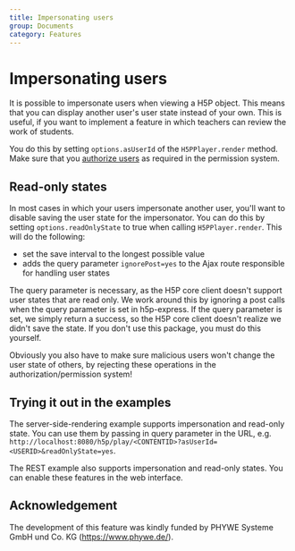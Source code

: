 ```yaml
---
title: Impersonating users
group: Documents
category: Features
---
```

# Impersonating users

It is possible to impersonate users when viewing a H5P object. This means that
you can display another user's user state instead of your own. This is useful,
if you want to implement a feature in which teachers can review the work of
students.

You do this by setting `options.asUserId` of the `H5PPlayer.render` method. Make
sure that you [authorize users](authorization.md) as required in the permission
system.

## Read-only states

In most cases in which your users impersonate another user, you'll want to
disable saving the user state for the impersonator. You can do this by setting
`options.readOnlyState` to true when calling `H5PPlayer.render`. This will do
the following:

-   set the save interval to the longest possible value
-   adds the query parameter `ignorePost=yes` to the Ajax route responsible for
    handling user states

The query parameter is necessary, as the H5P core client doesn't support user
states that are read only. We work around this by ignoring a post calls when the
query parameter is set in h5p-express. If the query parameter is set, we simply
return a success, so the H5P core client doesn't realize we didn't save the
state. If you don't use this package, you must do this yourself.

Obviously you also have to make sure malicious users won't change the user state
of others, by rejecting these operations in the authorization/permission system!

## Trying it out in the examples

The server-side-rendering example supports impersonation and read-only state.
You can use them by passing in query parameter in the URL, e.g.
`http://localhost:8080/h5p/play/<CONTENTID>?asUserId=<USERID>&readOnlyState=yes`.

The REST example also supports impersonation and read-only states. You can
enable these features in the web interface.

## Acknowledgement

The development of this feature was kindly funded by PHYWE Systeme GmbH und Co.
KG (https://www.phywe.de/).
